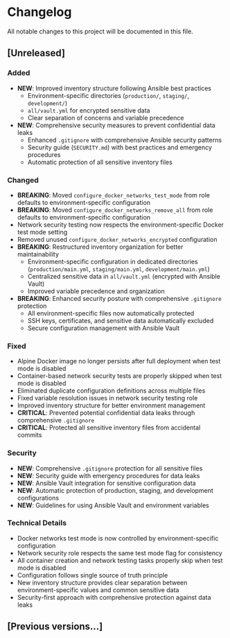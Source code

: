 # Changelog

All notable changes to this project will be documented in this file.

## [Unreleased]

### Added

- **NEW**: Improved inventory structure following Ansible best practices
  - Environment-specific directories (`production/`, `staging/`, `development/`)
  - `all/vault.yml` for encrypted sensitive data
  - Clear separation of concerns and variable precedence
- **NEW**: Comprehensive security measures to prevent confidential data leaks
  - Enhanced `.gitignore` with comprehensive Ansible security patterns
  - Security guide (`SECURITY.md`) with best practices and emergency procedures
  - Automatic protection of all sensitive inventory files

### Changed

- **BREAKING**: Moved `configure_docker_networks_test_mode` from role defaults to environment-specific configuration
- **BREAKING**: Moved `configure_docker_networks_remove_all` from role defaults to environment-specific configuration
- Network security testing now respects the environment-specific Docker test mode setting
- Removed unused `configure_docker_networks_encrypted` configuration
- **BREAKING**: Restructured inventory organization for better maintainability
  - Environment-specific configuration in dedicated directories (`production/main.yml`, `staging/main.yml`, `development/main.yml`)
  - Centralized sensitive data in `all/vault.yml` (encrypted with Ansible Vault)
  - Improved variable precedence and organization
- **BREAKING**: Enhanced security posture with comprehensive `.gitignore` protection
  - All environment-specific files now automatically protected
  - SSH keys, certificates, and sensitive data automatically excluded
  - Secure configuration management with Ansible Vault

### Fixed

- Alpine Docker image no longer persists after full deployment when test mode is disabled
- Container-based network security tests are properly skipped when test mode is disabled
- Eliminated duplicate configuration definitions across multiple files
- Fixed variable resolution issues in network security testing role
- Improved inventory structure for better environment management
- **CRITICAL**: Prevented potential confidential data leaks through comprehensive `.gitignore`
- **CRITICAL**: Protected all sensitive inventory files from accidental commits

### Security

- **NEW**: Comprehensive `.gitignore` protection for all sensitive files
- **NEW**: Security guide with emergency procedures for data leaks
- **NEW**: Ansible Vault integration for sensitive configuration data
- **NEW**: Automatic protection of production, staging, and development configurations
- **NEW**: Guidelines for using Ansible Vault and environment variables

### Technical Details

- Docker networks test mode is now controlled by environment-specific configuration
- Network security role respects the same test mode flag for consistency
- All container creation and network testing tasks properly skip when test mode is disabled
- Configuration follows single source of truth principle
- New inventory structure provides clear separation between environment-specific values and common sensitive data
- Security-first approach with comprehensive protection against data leaks

## [Previous versions...]
